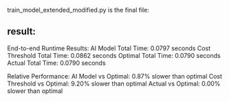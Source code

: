 train_model_extended_modified.py is the final file:

## result:
End-to-end Runtime Results:
AI Model Total Time: 0.0797 seconds
Cost Threshold Total Time: 0.0862 seconds
Optimal Total Time: 0.0790 seconds
Actual Total Time: 0.0790 seconds

Relative Performance:
AI Model vs Optimal: 0.87% slower than optimal
Cost Threshold vs Optimal: 9.20% slower than optimal
Actual vs Optimal: 0.00% slower than optimal